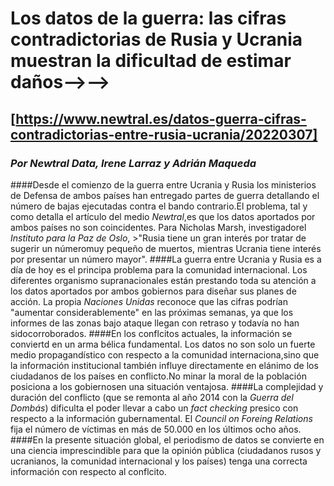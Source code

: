 # Los datos de la guerra: las cifras contradictorias de Rusia y Ucrania muestran la dificultad de estimar daños-->-->
## [https://www.newtral.es/datos-guerra-cifras-contradictorias-entre-rusia-ucrania/20220307]
### *Por Newtral Data, Irene Larraz y Adrián Maqueda*
####Desde el comienzo de la guerra entre Ucrania y Rusia los ministerios de Defensa de ambos países han entregado partes de guerra detallando el número de bajas ejecutadas contra el bando contrario.El problema, tal y como detalla el artículo del medio *Newtral*,es que los datos aportados por ambos países no son coincidentes. Para Nicholas Marsh, investigadorel *Instituto para la Paz de Oslo*, >"Rusia tiene un gran interés por tratar de sugerir un númeromuy pequeño de muertos, mientras Ucrania tiene interés por presentar un número mayor".
####La guerra entre Ucrania y Rusia es a día de hoy es el principa problema para la comunidad internacional. Los diferentes organismo supranacionales están prestando toda su atención a los datos aportados por ambos gobiernos para diseñar sus planes de acción. La propia *Naciones Unidas* reconoce que las cifras podrían "aumentar considerablemente" en las próximas semanas, ya que los informes de las zonas bajo ataque llegan con retraso y todavía no han sidocorroborados. 
####En los conflcitos actuales, la información se conviertd en un arma bélica fundamental. Los datos no son solo un fuerte medio propagandístico con respecto a la comunidad internaciona,sino que la información institucional también influye directamente en elánimo de los ciudadanos de los países en conflicto.No minar la moral de la población posiciona a los gobiernosen una situación ventajosa.
####La complejidad y duración del conflicto (que se remonta al año 2014 con la *Guerra del Dombás*) dificulta el poder llevar a cabo un *fact checking* presico con respecto a la información gubernamental. El *Council on Foreing Relations* fija el número de víctimas en más de 50.000 en los últimos ocho años.
####En la presente situación global, el periodismo de datos se convierte en una ciencia imprescindible para que la opinión pública (ciudadanos rusos y ucranianos, la comunidad internacional y los países) tenga una correcta información con respecto al conflcito.
